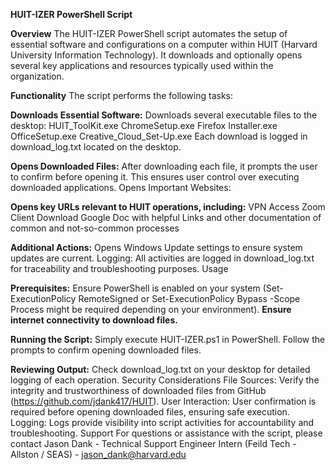 **HUIT-IZER PowerShell Script**



**Overview**
The HUIT-IZER PowerShell script automates the setup of essential software and configurations on a computer within HUIT (Harvard University Information Technology). It downloads and optionally opens several key applications and resources typically used within the organization.

**Functionality**
The script performs the following tasks:

**Downloads Essential Software:**
Downloads several executable files to the desktop:
HUIT_ToolKit.exe
ChromeSetup.exe
Firefox Installer.exe
OfficeSetup.exe
Creative_Cloud_Set-Up.exe
Each download is logged in download_log.txt located on the desktop.

**Opens Downloaded Files:**
After downloading each file, it prompts the user to confirm before opening it. This ensures user control over executing downloaded applications.
Opens Important Websites:



**Opens key URLs relevant to HUIT operations, including:**
VPN Access
Zoom Client Download
Google Doc with helpful Links and other documentation of common and not-so-common processes

**Additional Actions:**
Opens Windows Update settings to ensure system updates are current.
Logging:
All activities are logged in download_log.txt for traceability and troubleshooting purposes.
Usage


**Prerequisites:**
Ensure PowerShell is enabled on your system (Set-ExecutionPolicy RemoteSigned or Set-ExecutionPolicy Bypass -Scope Process might be required depending on your environment).
**Ensure internet connectivity to download files.**


**Running the Script:**
Simply execute HUIT-IZER.ps1 in PowerShell.
Follow the prompts to confirm opening downloaded files.

**Reviewing Output:**
Check download_log.txt on your desktop for detailed logging of each operation.
Security Considerations
File Sources: Verify the integrity and trustworthiness of downloaded files from GitHub (https://github.com/jdank417/HUIT).
User Interaction: User confirmation is required before opening downloaded files, ensuring safe execution.
Logging: Logs provide visibility into script activities for accountability and troubleshooting.
Support
For questions or assistance with the script, please contact Jason Dank - Technical Support Engineer Intern (Feild Tech - Allston / SEAS) - jason_dank@harvard.edu
